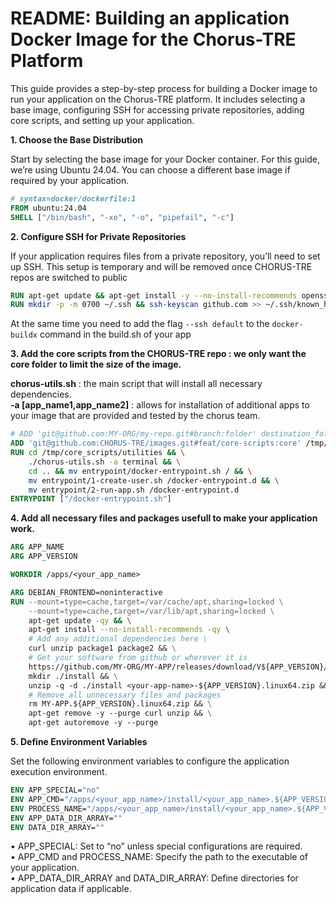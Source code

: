# README: Building an application Docker Image for the Chorus-TRE Platform

This guide provides a step-by-step process for building a Docker image to run your application on the Chorus-TRE platform. It includes selecting a base image, configuring SSH for accessing private repositories, adding core scripts, and setting up your application.

**1. Choose the Base Distribution**

Start by selecting the base image for your Docker container. For this guide, we’re using Ubuntu 24.04. You can choose a different base image if required by your application.
```dockerfile
# syntax=docker/dockerfile:1
FROM ubuntu:24.04
SHELL ["/bin/bash", "-xe", "-o", "pipefail", "-c"]
```

**2. Configure SSH for Private Repositories**

If your application requires files from a private repository, you’ll need to set up SSH. This setup is temporary and will be removed once CHORUS-TRE repos are switched to public

```dockerfile
RUN apt-get update && apt-get install -y --no-install-recommends openssh-client
RUN mkdir -p -m 0700 ~/.ssh && ssh-keyscan github.com >> ~/.ssh/known_hosts
```

At the same time you need to add the flag ```--ssh default``` to the ```docker-buildx``` command in the build.sh of your app

**3. Add the core scripts from the CHORUS-TRE repo : we only want the core folder to limit the size of the image.**

**chorus-utils.sh** : the main script that will install all necessary dependencies.\
**-a [app_name1,app_name2]** : allows for installation of additional apps to your image that are provided and tested by the chorus team.

```dockerfile
# ADD 'git@github.com:MY-ORG/my-repo.git#branch:folder' destination_folder
ADD 'git@github.com:CHORUS-TRE/images.git#feat/core-scripts:core' /tmp/core_scripts
RUN cd /tmp/core_scripts/utilities && \
    ./chorus-utils.sh -a terminal && \
    cd .. && mv entrypoint/docker-entrypoint.sh / && \
    mv entrypoint/1-create-user.sh /docker-entrypoint.d && \
    mv entrypoint/2-run-app.sh /docker-entrypoint.d
ENTRYPOINT ["/docker-entrypoint.sh"]
```

**4. Add all necessary files and packages usefull to make your application work.**

```dockerfile
ARG APP_NAME
ARG APP_VERSION

WORKDIR /apps/<your_app_name>

ARG DEBIAN_FRONTEND=noninteractive
RUN --mount=type=cache,target=/var/cache/apt,sharing=locked \
    --mount=type=cache,target=/var/lib/apt,sharing=locked \
    apt-get update -qy && \
    apt-get install --no-install-recommends -qy \
    # Add any additional dependencies here \
    curl unzip package1 package2 && \
    # Get your software from github or wherever it is
    https://github.com/MY-ORG/MY-APP/releases/download/V${APP_VERSION}/MY-APP.${APP_VERSION}.zip && \
    mkdir ./install && \
    unzip -q -d ./install <your-app-name>-${APP_VERSION}.linux64.zip && \
    # Remove all unnecessary files and packages
    rm MY-APP.${APP_VERSION}.linux64.zip && \
    apt-get remove -y --purge curl unzip && \
    apt-get autoremove -y --purge
```

**5. Define Environment Variables**

Set the following environment variables to configure the application execution environment.

```dockerfile
ENV APP_SPECIAL="no"
ENV APP_CMD="/apps/<your_app_name>/install/<your_app_name>.${APP_VERSION}/my_app_executable"
ENV PROCESS_NAME="/apps/<your_app_name>/install/<your_app_name>.${APP_VERSION}/my_app_executable"
ENV APP_DATA_DIR_ARRAY=""
ENV DATA_DIR_ARRAY=""
```

•	APP_SPECIAL: Set to “no” unless special configurations are required.\
•	APP_CMD and PROCESS_NAME: Specify the path to the executable of your application.\
•	APP_DATA_DIR_ARRAY and DATA_DIR_ARRAY: Define directories for application data if applicable.
